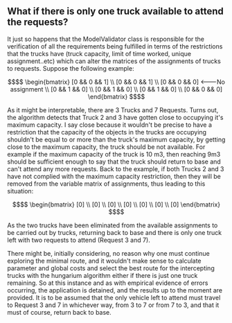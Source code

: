 ## What if there is only one truck available to attend the requests?

It just so happens that the ModelValidator class is responsible for the verification of all the requirements being 
fulfilled in terms of the restrictions that the trucks have (truck capacity, limit of time worked, unique assignment..etc)
which can alter the matrices of the assignments of trucks to requests. Suppose the following example:

```math
$$  \begin{bmatrix}
    [0 && 0 && 1] \\
    [0 && 0 && 1] \\
    [0 && 0 && 0] <---No assignment \\ 
    [0 && 1 && 0] \\
    [0 && 1 && 0] \\
    [0 && 1 && 0] \\
    [0 && 0 && 0] 
    \end{bmatrix} $$
```

 As it might be interpretable, there are 3 Trucks and 7 Requests. Turns out, the algorithm detects that Truck 2 and 3 
 have gotten close to occupying it's maximum capacity. I say close because it wouldn't be precise to have a restriction that 
 the capacity of the objects in the trucks are occupying shouldn't be equal to or more than the truck's maximum capacity, by 
 getting close to the maximum capacity, the truck should be not available. For example if the maximum capacity of the truck
 is 10 m3, then reaching 9m3 should be sufficient enough to say that the truck should return to base and can't attend any 
 more requests.
 Back to the example, if both Trucks 2 and 3 have not complied with the maximum capacity restriction, then they will be
 removed from the variable matrix of assignments, thus leading to this situation:
 
```math
$$  \begin{bmatrix}
    [0] \\
    [0] \\
    [0] \\
    [0] \\
    [0] \\
    [0] \\
    [0] 
    \end{bmatrix} $$
```

 As the two trucks have been eliminated from the available assignments to be carried out by trucks, returning back to base
 and there is only one truck left with two requests to attend (Request 3 and 7). 
 
 There might be, initially considering, 
 no reason why one must continue exploring the minimal route, and it wouldn't make sense to calculate parameter and global costs and select
 the best route for the intercepting trucks with the hungarium algorithm either if there is just one truck remaining. 
 So at this instance and as with empirical evidence of errors occurring, the application is detained, and the results up to the moment are provided.
 It is to be assumed that the only vehicle left to attend must travel to Request 3 and 7 in whichever way, from 3 to 7 or
 from 7 to 3, and that it must of course, return back to base.
